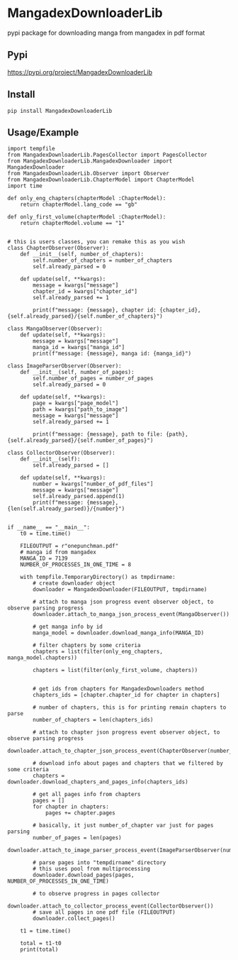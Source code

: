 # MangadexDownloaderLib
pypi package for downloading manga from mangadex in pdf format

## Pypi
https://pypi.org/project/MangadexDownloaderLib

## Install 
```pip install MangadexDownloaderLib```


## Usage/Example

```
import tempfile
from MangadexDownloaderLib.PagesCollector import PagesCollector
from MangadexDownloaderLib.MangadexDownloader import MangadexDownloader
from MangadexDownloaderLib.Observer import Observer
from MangadexDownloaderLib.ChapterModel import ChapterModel
import time

def only_eng_chapters(chapterModel :ChapterModel):
    return chapterModel.lang_code == "gb"

def only_first_volume(chapterModel :ChapterModel):
    return chapterModel.volume == "1"


# this is users classes, you can remake this as you wish
class ChapterObserver(Observer):
    def __init__(self, number_of_chapters):
        self.number_of_chapters = number_of_chapters
        self.already_parsed = 0

    def update(self, **kwargs):
        message = kwargs["message"]
        chapter_id = kwargs["chapter_id"]
        self.already_parsed += 1

        print(f"message: {message}, chapter id: {chapter_id}, {self.already_parsed}/{self.number_of_chapters}")

class MangaObserver(Observer):
    def update(self, **kwargs):
        message = kwargs["message"]
        manga_id = kwargs["manga_id"]
        print(f"message: {message}, manga id: {manga_id}")

class ImageParserObserver(Observer):
    def __init__(self, number_of_pages):
        self.number_of_pages = number_of_pages
        self.already_parsed = 0

    def update(self, **kwargs):
        page = kwargs["page_model"]
        path = kwargs["path_to_image"]
        message = kwargs["message"]
        self.already_parsed += 1

        print(f"message: {message}, path to file: {path}, {self.already_parsed}/{self.number_of_pages}")

class CollectorObserver(Observer):
    def __init__(self):
        self.already_parsed = []

    def update(self, **kwargs):
        number = kwargs["number_of_pdf_files"] 
        message = kwargs["message"]
        self.already_parsed.append(1)
        print(f"message: {message}, {len(self.already_parsed)}/{number}")


if __name__ == "__main__":
    t0 = time.time()

    FILEOUTPUT = r"onepunchman.pdf"
    # manga id from mangadex
    MANGA_ID = 7139
    NUMBER_OF_PROCESSES_IN_ONE_TIME = 8

    with tempfile.TemporaryDirectory() as tmpdirname:
        # create downloader object
        downloader = MangadexDownloader(FILEOUTPUT, tmpdirname)
        
        # attach to manga json progress event observer object, to observe parsing progress
        downloader.attach_to_manga_json_process_event(MangaObserver())

        # get manga info by id
        manga_model = downloader.download_manga_info(MANGA_ID)
        
        # filter chapters by some criteria 
        chapters = list(filter(only_eng_chapters, manga_model.chapters))

        chapters = list(filter(only_first_volume, chapters))

        
        # get ids from chapters for MangadexDownloaders method
        chapters_ids = [chapter.chapter_id for chapter in chapters]

        # number of chapters, this is for printing remain chapters to parse        
        number_of_chapters = len(chapters_ids)
        
        # attach to chapter json progress event observer object, to observe parsing progress
        downloader.attach_to_chapter_json_process_event(ChapterObserver(number_of_chapters))

        # download info about pages and chapters that we filtered by some criteria
        chapters = downloader.download_chapters_and_pages_info(chapters_ids)

        # get all pages info from chapters
        pages = []
        for chapter in chapters:
            pages += chapter.pages
        
        # basically, it just number_of_chapter var just for pages parsing
        number_of_pages = len(pages)
        downloader.attach_to_image_parser_process_event(ImageParserObserver(number_of_pages))

        # parse pages into "tempdirname" directory
        # this uses pool from multiprocessing
        downloader.download_pages(pages, NUMBER_OF_PROCESSES_IN_ONE_TIME)

        # to observe progress in pages collector 
        downloader.attach_to_collector_process_event(CollectorObserver())
        # save all pages in one pdf file (FILEOUTPUT)
        downloader.collect_pages()

    t1 = time.time()

    total = t1-t0
    print(total)
```
